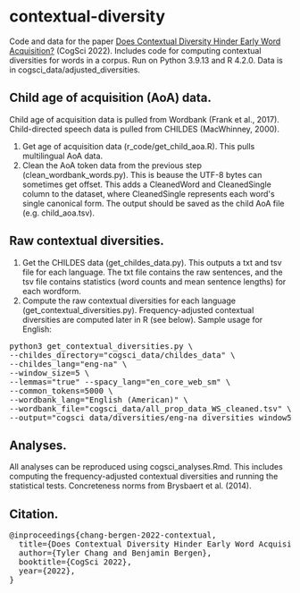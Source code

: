# contextual-diversity
Code and data for the paper [Does Contextual Diversity Hinder Early Word Acquisition?](https://tylerachang.github.io/paper_pdfs/cogsci_2022_contextual_diversity_word_acquisition.pdf) (CogSci 2022).
Includes code for computing contextual diversities for words in a corpus.
Run on Python 3.9.13 and R 4.2.0.
Data is in cogsci_data/adjusted_diversities.

## Child age of acquisition (AoA) data.
Child age of acquisition data is pulled from Wordbank (Frank et al., 2017).
Child-directed speech data is pulled from CHILDES (MacWhinney, 2000).
1. Get age of acquisition data (r_code/get_child_aoa.R). This pulls multilingual AoA data.
2. Clean the AoA token data from the previous step (clean_wordbank_words.py).
This is beause the UTF-8 bytes can sometimes get offset.
This adds a CleanedWord and CleanedSingle column to the dataset, where CleanedSingle represents each word's single canonical form.
The output should be saved as the child AoA file (e.g. child_aoa.tsv).

## Raw contextual diversities.
1. Get the CHILDES data (get_childes_data.py).
This outputs a txt and tsv file for each language.
The txt file contains the raw sentences, and the tsv file contains statistics (word counts and mean sentence lengths) for each wordform.
2. Compute the raw contextual diversities for each language (get_contextual_diversities.py).
Frequency-adjusted contextual diversities are computed later in R (see below).
Sample usage for English:
<pre>
python3 get_contextual_diversities.py \
--childes_directory="cogsci_data/childes_data" \
--childes_lang="eng-na" \
--window_size=5 \
--lemmas="true" --spacy_lang="en_core_web_sm" \
--common_tokens=5000 \
--wordbank_lang="English (American)" \
--wordbank_file="cogsci_data/all_prop_data_WS_cleaned.tsv" \
--output="cogsci_data/diversities/eng-na_diversities_window5.txt"
</pre>

## Analyses.
All analyses can be reproduced using cogsci_analyses.Rmd.
This includes computing the frequency-adjusted contextual diversities and running the statistical tests.
Concreteness norms from Brysbaert et al. (2014).

## Citation.
<pre>
@inproceedings{chang-bergen-2022-contextual,
  title={Does Contextual Diversity Hinder Early Word Acquisition?},
  author={Tyler Chang and Benjamin Bergen},
  booktitle={CogSci 2022},
  year={2022},
}
</pre>